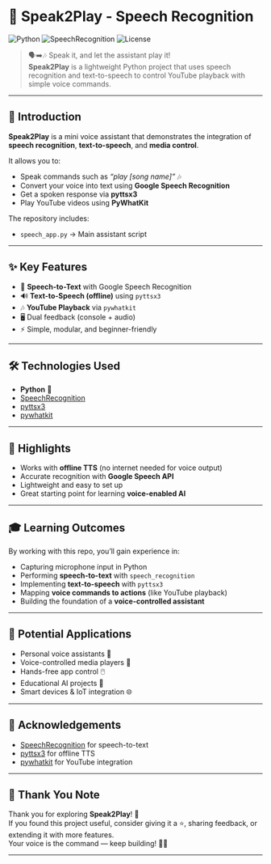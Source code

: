# 🎤 Speak2Play - Speech Recognition

![Python](https://img.shields.io/badge/Python-3.8+-blue.svg) ![SpeechRecognition](https://img.shields.io/badge/SpeechRecognition-Enabled-green.svg) ![License](https://img.shields.io/badge/License-MIT-yellow.svg) 

> 🗣️➡️🎶 Speak it, and let the assistant play it!  
> **Speak2Play** is a lightweight Python project that uses speech recognition and text-to-speech to control YouTube playback with simple voice commands.

---

## 📖 Introduction
**Speak2Play** is a mini voice assistant that demonstrates the integration of **speech recognition**, **text-to-speech**, and **media control**.  

It allows you to:
- Speak commands such as *“play [song name]”* 🎶  
- Convert your voice into text using **Google Speech Recognition**  
- Get a spoken response via **pyttsx3**  
- Play YouTube videos using **PyWhatKit**

The repository includes:
- `speech_app.py` → Main assistant script 
---

## ✨ Key Features
- 🎤 **Speech-to-Text** with Google Speech Recognition  
- 🔊 **Text-to-Speech (offline)** using `pyttsx3`  
- 🎶 **YouTube Playback** via `pywhatkit`  
- 🖥️ Dual feedback (console + audio)  
- ⚡ Simple, modular, and beginner-friendly  

---

## 🛠️ Technologies Used
- **Python** 🐍  
- [SpeechRecognition](https://pypi.org/project/SpeechRecognition/)  
- [pyttsx3](https://pypi.org/project/pyttsx3/)  
- [pywhatkit](https://pypi.org/project/pywhatkit/)  

---

## 🌟 Highlights
- Works with **offline TTS** (no internet needed for voice output)  
- Accurate recognition with **Google Speech API**  
- Lightweight and easy to set up  
- Great starting point for learning **voice-enabled AI**  

---

## 🎓 Learning Outcomes
By working with this repo, you’ll gain experience in:
- Capturing microphone input in Python  
- Performing **speech-to-text** with `speech_recognition`  
- Implementing **text-to-speech** with `pyttsx3`  
- Mapping **voice commands to actions** (like YouTube playback)  
- Building the foundation of a **voice-controlled assistant**  

---

## 🚀 Potential Applications
- Personal voice assistants 🤖  
- Voice-controlled media players 🎵  
- Hands-free app control 🖱️  
- Educational AI projects 📘  
- Smart devices & IoT integration 🌐  

---

## 🙏 Acknowledgements
- [SpeechRecognition](https://github.com/Uberi/speech_recognition) for speech-to-text  
- [pyttsx3](https://github.com/nateshmbhat/pyttsx3) for offline TTS  
- [pywhatkit](https://github.com/Ankit404butfound/PyWhatKit) for YouTube integration  

---

## 💌 Thank You Note
Thank you for exploring **Speak2Play**! 🌟  
If you found this project useful, consider giving it a ⭐, sharing feedback, or extending it with more features.  
Your voice is the command — keep building! 🎤✨  

---
